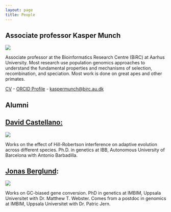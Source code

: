 ```yaml
---
layout: page
title: People
---
```

## Associate professor Kasper Munch

<span class="image left"><img src="images/kasper_munch.png" /></span>

Associate professor at the Bioinformatics Research Centre (BiRC) at Aarhus University. Most research use population genomics approaches to understand the fundamental properties and mechanisms of selection, recombination, and speciation. Most work is done on great apes and other primates.

[CV]() - 
[ORCID Profile](http://orcid.org/) - 
[kaspermunch@birc.au.dk](mailto:kaspermunch@birc.au.dk)


## Alumni

## [David Castellano:](https://)

<span class="image left"><img src="images/He.jpg" /></span>

Works on the effect of Hill-Robertson interference on adaptive evolution across different species. Ph.D. in genetics at IBB, Autonomous University of Barcelona with Antonio Barbadilla.


## [Jonas Berglund](https://):

<span class="image right"><img src="images/clare.jpg" /></span>

Works on GC-biased gene conversion. PhD in genetics at IMBIM, Uppsala Universitet with Dr. Matthew T. Webster. Comes from a postdoc in genomics at IMBIM, Uppsala Universitet with Dr. Patric Jern.


